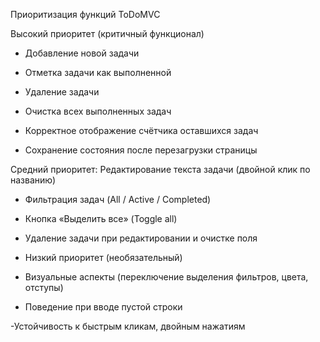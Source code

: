 Приоритизация функций ToDoMVC

Высокий приоритет (критичный функционал)
- Добавление новой задачи

- Отметка задачи как выполненной

- Удаление задачи

- Очистка всех выполненных задач

- Корректное отображение счётчика оставшихся задач

- Сохранение состояния после перезагрузки страницы

Средний приоритет:
Редактирование текста задачи (двойной клик по названию)

- Фильтрация задач (All / Active / Completed)

- Кнопка «Выделить все» (Toggle all)

- Удаление задачи при редактировании и очистке поля

- Низкий приоритет (необязательный)

- Визуальные аспекты (переключение выделения фильтров, цвета, отступы)

- Поведение при вводе пустой строки

-Устойчивость к быстрым кликам, двойным нажатиям
